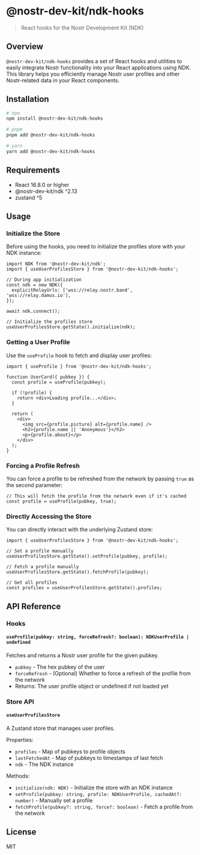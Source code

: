 # @nostr-dev-kit/ndk-hooks

> React hooks for the Nostr Development Kit (NDK)

## Overview

`@nostr-dev-kit/ndk-hooks` provides a set of React hooks and utilities to easily integrate Nostr functionality into your React applications using NDK. This library helps you efficiently manage Nostr user profiles and other Nostr-related data in your React components.

## Installation

```bash
# npm
npm install @nostr-dev-kit/ndk-hooks

# pnpm
pnpm add @nostr-dev-kit/ndk-hooks

# yarn
yarn add @nostr-dev-kit/ndk-hooks
```

## Requirements

- React 16.8.0 or higher
- @nostr-dev-kit/ndk ^2.13
- zustand ^5

## Usage

### Initialize the Store

Before using the hooks, you need to initialize the profiles store with your NDK instance:

```tsx
import NDK from '@nostr-dev-kit/ndk';
import { useUserProfilesStore } from '@nostr-dev-kit/ndk-hooks';

// During app initialization
const ndk = new NDK({
  explicitRelayUrls: ['wss://relay.nostr.band', 'wss://relay.damus.io'],
});

await ndk.connect();

// Initialize the profiles store
useUserProfilesStore.getState().initialize(ndk);
```

### Getting a User Profile

Use the `useProfile` hook to fetch and display user profiles:

```tsx
import { useProfile } from '@nostr-dev-kit/ndk-hooks';

function UserCard({ pubkey }) {
  const profile = useProfile(pubkey);

  if (!profile) {
    return <div>Loading profile...</div>;
  }

  return (
    <div>
      <img src={profile.picture} alt={profile.name} />
      <h2>{profile.name || 'Anonymous'}</h2>
      <p>{profile.about}</p>
    </div>
  );
}
```

### Forcing a Profile Refresh

You can force a profile to be refreshed from the network by passing `true` as the second parameter:

```tsx
// This will fetch the profile from the network even if it's cached
const profile = useProfile(pubkey, true);
```

### Directly Accessing the Store

You can directly interact with the underlying Zustand store:

```tsx
import { useUserProfilesStore } from '@nostr-dev-kit/ndk-hooks';

// Set a profile manually
useUserProfilesStore.getState().setProfile(pubkey, profile);

// Fetch a profile manually
useUserProfilesStore.getState().fetchProfile(pubkey);

// Get all profiles
const profiles = useUserProfilesStore.getState().profiles;
```

## API Reference

### Hooks

#### `useProfile(pubkey: string, forceRefresh?: boolean): NDKUserProfile | undefined`

Fetches and returns a Nostr user profile for the given pubkey.

- `pubkey` - The hex pubkey of the user
- `forceRefresh` - (Optional) Whether to force a refresh of the profile from the network
- Returns: The user profile object or undefined if not loaded yet

### Store API

#### `useUserProfilesStore`

A Zustand store that manages user profiles.

Properties:
- `profiles` - Map of pubkeys to profile objects
- `lastFetchedAt` - Map of pubkeys to timestamps of last fetch
- `ndk` - The NDK instance

Methods:
- `initialize(ndk: NDK)` - Initialize the store with an NDK instance
- `setProfile(pubkey: string, profile: NDKUserProfile, cachedAt?: number)` - Manually set a profile
- `fetchProfile(pubkey?: string, force?: boolean)` - Fetch a profile from the network

## License

MIT